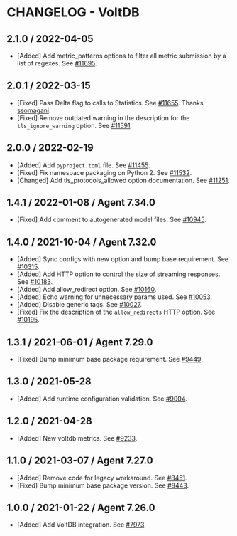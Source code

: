 # CHANGELOG - VoltDB

## 2.1.0 / 2022-04-05

* [Added] Add metric_patterns options to filter all metric submission by a list of regexes. See [#11695](https://github.com/DataDog/integrations-core/pull/11695).

## 2.0.1 / 2022-03-15

* [Fixed] Pass Delta flag to calls to Statistics. See [#11655](https://github.com/DataDog/integrations-core/pull/11655). Thanks [ssomagani](https://github.com/ssomagani).
* [Fixed] Remove outdated warning in the description for the `tls_ignore_warning` option. See [#11591](https://github.com/DataDog/integrations-core/pull/11591).

## 2.0.0 / 2022-02-19

* [Added] Add `pyproject.toml` file. See [#11455](https://github.com/DataDog/integrations-core/pull/11455).
* [Fixed] Fix namespace packaging on Python 2. See [#11532](https://github.com/DataDog/integrations-core/pull/11532).
* [Changed] Add tls_protocols_allowed option documentation. See [#11251](https://github.com/DataDog/integrations-core/pull/11251).

## 1.4.1 / 2022-01-08 / Agent 7.34.0

* [Fixed] Add comment to autogenerated model files. See [#10945](https://github.com/DataDog/integrations-core/pull/10945).

## 1.4.0 / 2021-10-04 / Agent 7.32.0

* [Added] Sync configs with new option and bump base requirement. See [#10315](https://github.com/DataDog/integrations-core/pull/10315).
* [Added] Add HTTP option to control the size of streaming responses. See [#10183](https://github.com/DataDog/integrations-core/pull/10183).
* [Added] Add allow_redirect option. See [#10160](https://github.com/DataDog/integrations-core/pull/10160).
* [Added] Echo warning for unnecessary params used. See [#10053](https://github.com/DataDog/integrations-core/pull/10053).
* [Added] Disable generic tags. See [#10027](https://github.com/DataDog/integrations-core/pull/10027).
* [Fixed] Fix the description of the `allow_redirects` HTTP option. See [#10195](https://github.com/DataDog/integrations-core/pull/10195).

## 1.3.1 / 2021-06-01 / Agent 7.29.0

* [Fixed] Bump minimum base package requirement. See [#9449](https://github.com/DataDog/integrations-core/pull/9449).

## 1.3.0 / 2021-05-28

* [Added] Add runtime configuration validation. See [#9004](https://github.com/DataDog/integrations-core/pull/9004).

## 1.2.0 / 2021-04-28

* [Added] New voltdb metrics. See [#9233](https://github.com/DataDog/integrations-core/pull/9233).

## 1.1.0 / 2021-03-07 / Agent 7.27.0

* [Added] Remove code for legacy workaround. See [#8451](https://github.com/DataDog/integrations-core/pull/8451).
* [Fixed] Bump minimum base package version. See [#8443](https://github.com/DataDog/integrations-core/pull/8443).

## 1.0.0 / 2021-01-22 / Agent 7.26.0

* [Added] Add VoltDB integration. See [#7973](https://github.com/DataDog/integrations-core/pull/7973).

